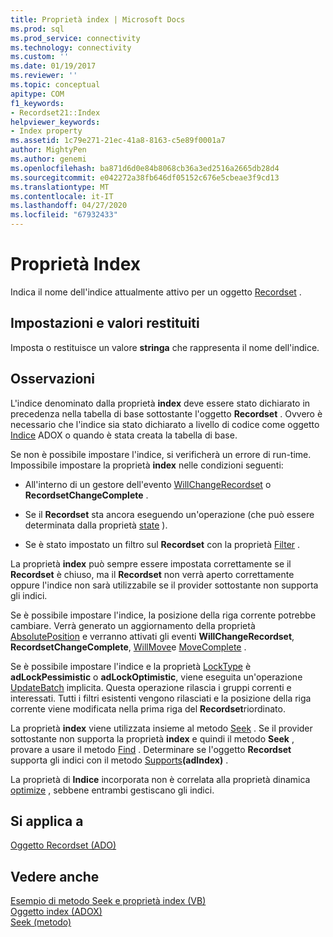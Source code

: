 ```yaml
---
title: Proprietà index | Microsoft Docs
ms.prod: sql
ms.prod_service: connectivity
ms.technology: connectivity
ms.custom: ''
ms.date: 01/19/2017
ms.reviewer: ''
ms.topic: conceptual
apitype: COM
f1_keywords:
- Recordset21::Index
helpviewer_keywords:
- Index property
ms.assetid: 1c79e271-21ec-41a8-8163-c5e89f0001a7
author: MightyPen
ms.author: genemi
ms.openlocfilehash: ba871d6d0e84b8068cb36a3ed2516a2665db28d4
ms.sourcegitcommit: e042272a38fb646df05152c676e5cbeae3f9cd13
ms.translationtype: MT
ms.contentlocale: it-IT
ms.lasthandoff: 04/27/2020
ms.locfileid: "67932433"
---
```

# <a name="index-property"></a>Proprietà Index
Indica il nome dell'indice attualmente attivo per un oggetto [Recordset](../../../ado/reference/ado-api/recordset-object-ado.md) .  
  
## <a name="settings-and-return-values"></a>Impostazioni e valori restituiti  
 Imposta o restituisce un valore **stringa** che rappresenta il nome dell'indice.  
  
## <a name="remarks"></a>Osservazioni  
 L'indice denominato dalla proprietà **index** deve essere stato dichiarato in precedenza nella tabella di base sottostante l'oggetto **Recordset** . Ovvero è necessario che l'indice sia stato dichiarato a livello di codice come oggetto [Indice](../../../ado/reference/adox-api/index-object-adox.md) ADOX o quando è stata creata la tabella di base.  
  
 Se non è possibile impostare l'indice, si verificherà un errore di run-time. Impossibile impostare la proprietà **index** nelle condizioni seguenti:  
  
-   All'interno di un gestore dell'evento [WillChangeRecordset](../../../ado/reference/ado-api/willchangerecordset-and-recordsetchangecomplete-events-ado.md) o **RecordsetChangeComplete** .  
  
-   Se il **Recordset** sta ancora eseguendo un'operazione (che può essere determinata dalla proprietà [state](../../../ado/reference/ado-api/state-property-ado.md) ).  
  
-   Se è stato impostato un filtro sul **Recordset** con la proprietà [Filter](../../../ado/reference/ado-api/filter-property.md) .  
  
 La proprietà **index** può sempre essere impostata correttamente se il **Recordset** è chiuso, ma il **Recordset** non verrà aperto correttamente oppure l'indice non sarà utilizzabile se il provider sottostante non supporta gli indici.  
  
 Se è possibile impostare l'indice, la posizione della riga corrente potrebbe cambiare. Verrà generato un aggiornamento della proprietà [AbsolutePosition](../../../ado/reference/ado-api/absoluteposition-property-ado.md) e verranno attivati gli eventi **WillChangeRecordset**, **RecordsetChangeComplete**, [WillMove](../../../ado/reference/ado-api/willmove-and-movecomplete-events-ado.md)e [MoveComplete](../../../ado/reference/ado-api/willmove-and-movecomplete-events-ado.md) .  
  
 Se è possibile impostare l'indice e la proprietà [LockType](../../../ado/reference/ado-api/locktype-property-ado.md) è **adLockPessimistic** o **adLockOptimistic**, viene eseguita un'operazione [UpdateBatch](../../../ado/reference/ado-api/updatebatch-method.md) implicita. Questa operazione rilascia i gruppi correnti e interessati. Tutti i filtri esistenti vengono rilasciati e la posizione della riga corrente viene modificata nella prima riga del **Recordset**riordinato.  
  
 La proprietà **index** viene utilizzata insieme al metodo [Seek](../../../ado/reference/ado-api/seek-method.md) . Se il provider sottostante non supporta la proprietà **index** e quindi il metodo **Seek** , provare a usare il metodo [Find](../../../ado/reference/ado-api/find-method-ado.md) . Determinare se l'oggetto **Recordset** supporta gli indici con il metodo [Supports](../../../ado/reference/ado-api/supports-method.md)**(adIndex)** .  
  
 La proprietà di **Indice** incorporata non è correlata alla proprietà dinamica [optimize](../../../ado/reference/ado-api/optimize-property-dynamic-ado.md) , sebbene entrambi gestiscano gli indici.  
  
## <a name="applies-to"></a>Si applica a  
 [Oggetto Recordset (ADO)](../../../ado/reference/ado-api/recordset-object-ado.md)  
  
## <a name="see-also"></a>Vedere anche  
 [Esempio di metodo Seek e proprietà index (VB)](../../../ado/reference/ado-api/seek-method-and-index-property-example-vb.md)   
 [Oggetto index (ADOX)](../../../ado/reference/adox-api/index-object-adox.md)   
 [Seek (metodo)](../../../ado/reference/ado-api/seek-method.md)
